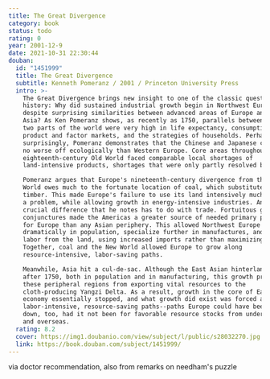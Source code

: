```yaml
---
title: The Great Divergence
category: book
status: todo
rating: 0
year: 2001-12-9
date: 2021-10-31 22:30:44
douban:
  id: "1451999"
  title: The Great Divergence
  subtitle: Kenneth Pomeranz / 2001 / Princeton University Press
  intro: >-
    The Great Divergence brings new insight to one of the classic questions of
    history: Why did sustained industrial growth begin in Northwest Europe,
    despite surprising similarities between advanced areas of Europe and East
    Asia? As Ken Pomeranz shows, as recently as 1750, parallels between these
    two parts of the world were very high in life expectancy, consumption,
    product and factor markets, and the strategies of households. Perhaps most
    surprisingly, Pomeranz demonstrates that the Chinese and Japanese cores were
    no worse off ecologically than Western Europe. Core areas throughout the
    eighteenth-century Old World faced comparable local shortages of
    land-intensive products, shortages that were only partly resolved by trade.

    Pomeranz argues that Europe's nineteenth-century divergence from the Old
    World owes much to the fortunate location of coal, which substituted for
    timber. This made Europe's failure to use its land intensively much less of
    a problem, while allowing growth in energy-intensive industries. Another
    crucial difference that he notes has to do with trade. Fortuitous global
    conjunctures made the Americas a greater source of needed primary products
    for Europe than any Asian periphery. This allowed Northwest Europe to grow
    dramatically in population, specialize further in manufactures, and remove
    labor from the land, using increased imports rather than maximizing yields.
    Together, coal and the New World allowed Europe to grow along
    resource-intensive, labor-saving paths.

    Meanwhile, Asia hit a cul-de-sac. Although the East Asian hinterlands boomed
    after 1750, both in population and in manufacturing, this growth prevented
    these peripheral regions from exporting vital resources to the
    cloth-producing Yangzi Delta. As a result, growth in the core of East Asia's
    economy essentially stopped, and what growth did exist was forced along
    labor-intensive, resource-saving paths--paths Europe could have been forced
    down, too, had it not been for favorable resource stocks from underground
    and overseas.
  rating: 8.2
  cover: https://img1.doubanio.com/view/subject/l/public/s28032270.jpg
  link: https://book.douban.com/subject/1451999/
---
```


via doctor recommendation, also from remarks on needham's puzzle
